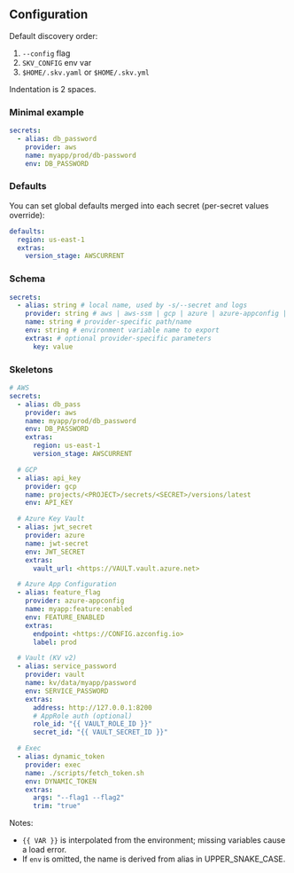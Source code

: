 ## Configuration

Default discovery order:

1. `--config` flag
2. `SKV_CONFIG` env var
3. `$HOME/.skv.yaml` or `$HOME/.skv.yml`

Indentation is 2 spaces.

### Minimal example

```yaml
secrets:
  - alias: db_password
    provider: aws
    name: myapp/prod/db-password
    env: DB_PASSWORD
```

### Defaults

You can set global defaults merged into each secret (per-secret values override):

```yaml
defaults:
  region: us-east-1
  extras:
    version_stage: AWSCURRENT
```

### Schema

```yaml
secrets:
  - alias: string # local name, used by -s/--secret and logs
    provider: string # aws | aws-ssm | gcp | azure | azure-appconfig | vault | exec
    name: string # provider-specific path/name
    env: string # environment variable name to export
    extras: # optional provider-specific parameters
      key: value
```

### Skeletons

```yaml
# AWS
secrets:
  - alias: db_pass
    provider: aws
    name: myapp/prod/db_password
    env: DB_PASSWORD
    extras:
      region: us-east-1
      version_stage: AWSCURRENT

  # GCP
  - alias: api_key
    provider: gcp
    name: projects/<PROJECT>/secrets/<SECRET>/versions/latest
    env: API_KEY

  # Azure Key Vault
  - alias: jwt_secret
    provider: azure
    name: jwt-secret
    env: JWT_SECRET
    extras:
      vault_url: <https://VAULT.vault.azure.net>

  # Azure App Configuration
  - alias: feature_flag
    provider: azure-appconfig
    name: myapp:feature:enabled
    env: FEATURE_ENABLED
    extras:
      endpoint: <https://CONFIG.azconfig.io>
      label: prod

  # Vault (KV v2)
  - alias: service_password
    provider: vault
    name: kv/data/myapp/password
    env: SERVICE_PASSWORD
    extras:
      address: http://127.0.0.1:8200
      # AppRole auth (optional)
      role_id: "{{ VAULT_ROLE_ID }}"
      secret_id: "{{ VAULT_SECRET_ID }}"

  # Exec
  - alias: dynamic_token
    provider: exec
    name: ./scripts/fetch_token.sh
    env: DYNAMIC_TOKEN
    extras:
      args: "--flag1 --flag2"
      trim: "true"
```

Notes:

- `{{ VAR }}` is interpolated from the environment; missing variables cause a load error.
- If `env` is omitted, the name is derived from alias in UPPER_SNAKE_CASE.
